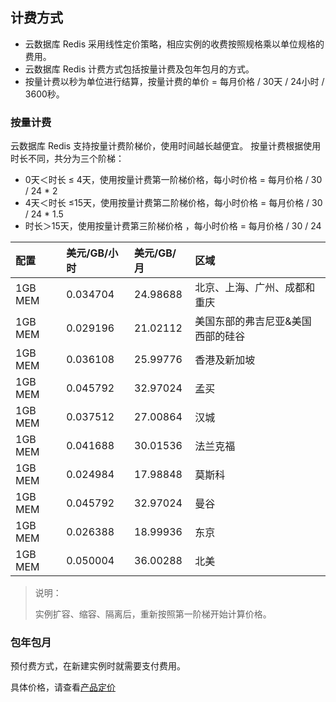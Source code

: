 ## 计费方式

- 云数据库 Redis 采用线性定价策略，相应实例的收费按照规格乘以单位规格的费用。
- 云数据库 Redis 计费方式包括按量计费及包年包月的方式。
- 按量计费以秒为单位进行结算，按量计费的单价 = 每月价格 / 30天 / 24小时 / 3600秒。



### 按量计费

云数据库 Redis 支持按量计费阶梯价，使用时间越长越便宜。
按量计费根据使用时长不同，共分为三个阶梯：

- 0天＜时长 ≤ 4天，使用按量计费第一阶梯价格，每小时价格 = 每月价格 / 30 / 24 * 2
- 4天＜时长 ≤15天，使用按量计费第二阶梯价格，每小时价格 = 每月价格 / 30 / 24 * 1.5
- 时长＞15天，使用按量计费第三阶梯价格 ，每小时价格 = 每月价格 / 30 / 24

| 配置    | 美元/GB/小时 | 美元/GB/月 | 区域                              |
| :------ | :----------- | :--------- | :-------------------------------- |
| 1GB MEM | 0.034704     | 24.98688   | 北京、上海、广州、成都和重庆      |
| 1GB MEM | 0.029196     | 21.02112   | 美国东部的弗吉尼亚&美国西部的硅谷 |
| 1GB MEM | 0.036108     | 25.99776   | 香港及新加坡                      |
| 1GB MEM | 0.045792     | 32.97024   | 孟买                              |
| 1GB MEM | 0.037512     | 27.00864   | 汉城                              |
| 1GB MEM | 0.041688     | 30.01536   | 法兰克福                          |
| 1GB MEM | 0.024984     | 17.98848   | 莫斯科                            |
| 1GB MEM | 0.045792     | 32.97024   | 曼谷                              |
| 1GB MEM | 0.026388     | 18.99936   | 东京                              |
| 1GB MEM | 0.050004     | 36.00288   | 北美                              |

> 说明：
>
> 实例扩容、缩容、隔离后，重新按照第一阶梯开始计算价格。

### 包年包月

预付费方式，在新建实例时就需要支付费用。

具体价格，请查看[产品定价](https://intl.cloud.tencent.com/document/product/239/9894)